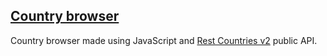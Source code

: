 ## [Country browser](https://szymonogniewski.github.io/Country-browser/)

Country browser made using JavaScript and [Rest Countries v2](https://restcountries.com/) public API.